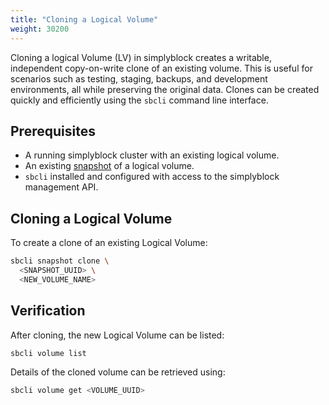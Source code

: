 ```yaml
---
title: "Cloning a Logical Volume"
weight: 30200
---
```


Cloning a logical Volume (LV) in simplyblock creates a writable, independent copy-on-write clone of an existing volume.
This is useful for scenarios such as testing, staging, backups, and development environments, all while preserving the
original data. Clones can be created quickly and efficiently using the `sbcli` command line interface.

## Prerequisites

- A running simplyblock cluster with an existing logical volume.
- An existing [snapshot](snapshotting.md) of a logical volume.
- `sbcli` installed and configured with access to the simplyblock management API.

## Cloning a Logical Volume

To create a clone of an existing Logical Volume:

```bash
sbcli snapshot clone \
  <SNAPSHOT_UUID> \
  <NEW_VOLUME_NAME>
```

## Verification

After cloning, the new Logical Volume can be listed:

```bash
sbcli volume list
```

Details of the cloned volume can be retrieved using:

```bash
sbcli volume get <VOLUME_UUID>
```
